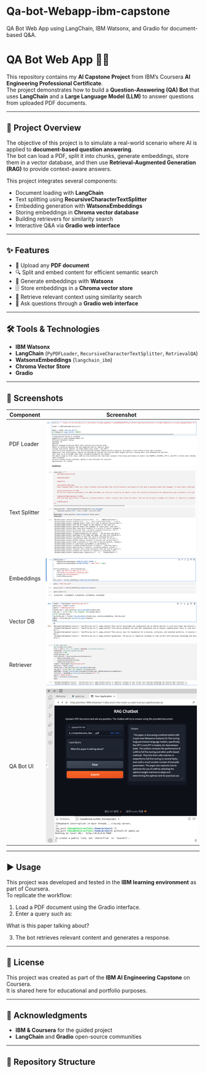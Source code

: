 # Qa-bot-Webapp-ibm-capstone
QA Bot Web App using LangChain, IBM Watsonx, and Gradio for document-based Q&amp;A.

# QA Bot Web App 🤖📄

This repository contains my **AI Capstone Project** from IBM’s Coursera **AI Engineering Professional Certificate**.  
The project demonstrates how to build a **Question-Answering (QA) Bot** that uses **LangChain** and a **Large Language Model (LLM)** to answer questions from uploaded PDF documents.

---

## 📌 Project Overview
The objective of this project is to simulate a real-world scenario where AI is applied to **document-based question answering**.  
The bot can load a PDF, split it into chunks, generate embeddings, store them in a vector database, and then use **Retrieval-Augmented Generation (RAG)** to provide context-aware answers.

This project integrates several components:  
- Document loading with **LangChain**  
- Text splitting using **RecursiveCharacterTextSplitter**  
- Embedding generation with **WatsonxEmbeddings**  
- Storing embeddings in **Chroma vector database**  
- Building retrievers for similarity search  
- Interactive Q&A via **Gradio web interface**  

---

## ✨ Features
- 📄 Upload any **PDF document**  
- 🔍 Split and embed content for efficient semantic search  
- 🧠 Generate embeddings with **Watsonx**  
- 🗄 Store embeddings in a **Chroma vector store**  
- 🔎 Retrieve relevant context using similarity search  
- 💬 Ask questions through a **Gradio web interface**  

---

## 🛠️ Tools & Technologies
- **IBM Watsonx**  
- **LangChain** (`PyPDFLoader`, `RecursiveCharacterTextSplitter`, `RetrievalQA`)  
- **WatsonxEmbeddings** (`langchain_ibm`)  
- **Chroma Vector Store**  
- **Gradio**  


---

## 📸 Screenshots
| Component | Screenshot |
|-----------|------------|
| PDF Loader | ![PDF Loader](screenshots/pdf_loader.png) |
| Text Splitter | ![Text Splitter](screenshots/code_splitter.png) |
| Embeddings | ![Embeddings](screenshots/embedding.png) |
| Vector DB | ![Vector DB](screenshots/vectordb.png) |
| Retriever | ![Retriever](screenshots/retriever.png) |
| QA Bot UI | ![QA Bot](screenshots/QA_bot.png) |

---

## ▶️ Usage
This project was developed and tested in the **IBM learning environment** as part of Coursera.  
To replicate the workflow:  
1. Load a PDF document using the Gradio interface.  
2. Enter a query such as:  

What is this paper talking about?

3. The bot retrieves relevant content and generates a response.  

---

## 📜 License
This project was created as part of the **IBM AI Engineering Capstone** on Coursera.  
It is shared here for educational and portfolio purposes.  

---

## 🙌 Acknowledgments
- **IBM & Coursera** for the guided project  
- **LangChain** and **Gradio** open-source communities  

---

## 📂 Repository Structure
